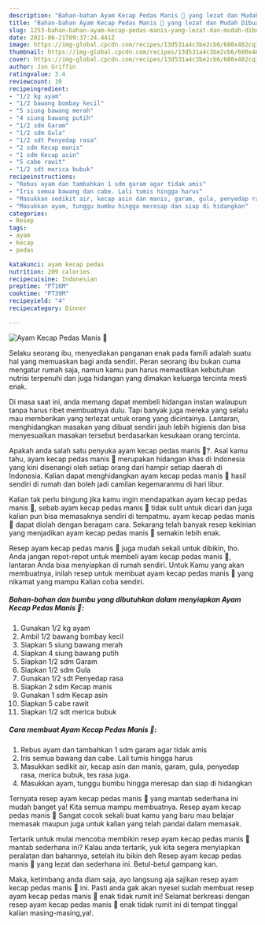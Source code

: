 ```yaml
---
description: "Bahan-bahan Ayam Kecap Pedas Manis 🍗 yang lezat dan Mudah Dibuat"
title: "Bahan-bahan Ayam Kecap Pedas Manis 🍗 yang lezat dan Mudah Dibuat"
slug: 1253-bahan-bahan-ayam-kecap-pedas-manis-yang-lezat-dan-mudah-dibuat
date: 2021-06-21T09:37:24.441Z
image: https://img-global.cpcdn.com/recipes/13d531a4c3be2cb6/680x482cq70/ayam-kecap-pedas-manis-🍗-foto-resep-utama.jpg
thumbnail: https://img-global.cpcdn.com/recipes/13d531a4c3be2cb6/680x482cq70/ayam-kecap-pedas-manis-🍗-foto-resep-utama.jpg
cover: https://img-global.cpcdn.com/recipes/13d531a4c3be2cb6/680x482cq70/ayam-kecap-pedas-manis-🍗-foto-resep-utama.jpg
author: Jon Griffin
ratingvalue: 3.4
reviewcount: 10
recipeingredient:
- "1/2 kg ayam"
- "1/2 bawang bombay kecil"
- "5 siung bawang merah"
- "4 siung bawang putih"
- "1/2 sdm Garam"
- "1/2 sdm Gula"
- "1/2 sdt Penyedap rasa"
- "2 sdm Kecap manis"
- "1 sdm Kecap asin"
- "5 cabe rawit"
- "1/2 sdt merica bubuk"
recipeinstructions:
- "Rebus ayam dan tambahkan 1 sdm garam agar tidak amis"
- "Iris semua bawang dan cabe. Lali tumis hingga harus"
- "Masukkan sedikit air, kecap asin dan manis, garam, gula, penyedap rasa, merica bubuk, tes rasa juga."
- "Masukkan ayam, tunggu bumbu hingga meresap dan siap di hidangkan"
categories:
- Resep
tags:
- ayam
- kecap
- pedas

katakunci: ayam kecap pedas 
nutrition: 209 calories
recipecuisine: Indonesian
preptime: "PT16M"
cooktime: "PT39M"
recipeyield: "4"
recipecategory: Dinner

---
```



![Ayam Kecap Pedas Manis 🍗](https://img-global.cpcdn.com/recipes/13d531a4c3be2cb6/680x482cq70/ayam-kecap-pedas-manis-🍗-foto-resep-utama.jpg)

Selaku seorang ibu, menyediakan panganan enak pada famili adalah suatu hal yang memuaskan bagi anda sendiri. Peran seorang ibu bukan cuma mengatur rumah saja, namun kamu pun harus memastikan kebutuhan nutrisi terpenuhi dan juga hidangan yang dimakan keluarga tercinta mesti enak.

Di masa  saat ini, anda memang dapat membeli hidangan instan walaupun tanpa harus ribet membuatnya dulu. Tapi banyak juga mereka yang selalu mau memberikan yang terlezat untuk orang yang dicintainya. Lantaran, menghidangkan masakan yang dibuat sendiri jauh lebih higienis dan bisa menyesuaikan masakan tersebut berdasarkan kesukaan orang tercinta. 



Apakah anda salah satu penyuka ayam kecap pedas manis 🍗?. Asal kamu tahu, ayam kecap pedas manis 🍗 merupakan hidangan khas di Indonesia yang kini disenangi oleh setiap orang dari hampir setiap daerah di Indonesia. Kalian dapat menghidangkan ayam kecap pedas manis 🍗 hasil sendiri di rumah dan boleh jadi camilan kegemaranmu di hari libur.

Kalian tak perlu bingung jika kamu ingin mendapatkan ayam kecap pedas manis 🍗, sebab ayam kecap pedas manis 🍗 tidak sulit untuk dicari dan juga kalian pun bisa memasaknya sendiri di tempatmu. ayam kecap pedas manis 🍗 dapat diolah dengan beragam cara. Sekarang telah banyak resep kekinian yang menjadikan ayam kecap pedas manis 🍗 semakin lebih enak.

Resep ayam kecap pedas manis 🍗 juga mudah sekali untuk dibikin, lho. Anda jangan repot-repot untuk membeli ayam kecap pedas manis 🍗, lantaran Anda bisa menyiapkan di rumah sendiri. Untuk Kamu yang akan membuatnya, inilah resep untuk membuat ayam kecap pedas manis 🍗 yang nikamat yang mampu Kalian coba sendiri.

<!--inarticleads1-->

##### Bahan-bahan dan bumbu yang dibutuhkan dalam menyiapkan Ayam Kecap Pedas Manis 🍗:

1. Gunakan 1/2 kg ayam
1. Ambil 1/2 bawang bombay kecil
1. Siapkan 5 siung bawang merah
1. Siapkan 4 siung bawang putih
1. Siapkan 1/2 sdm Garam
1. Siapkan 1/2 sdm Gula
1. Gunakan 1/2 sdt Penyedap rasa
1. Siapkan 2 sdm Kecap manis
1. Gunakan 1 sdm Kecap asin
1. Siapkan 5 cabe rawit
1. Siapkan 1/2 sdt merica bubuk




<!--inarticleads2-->

##### Cara membuat Ayam Kecap Pedas Manis 🍗:

1. Rebus ayam dan tambahkan 1 sdm garam agar tidak amis
1. Iris semua bawang dan cabe. Lali tumis hingga harus
1. Masukkan sedikit air, kecap asin dan manis, garam, gula, penyedap rasa, merica bubuk, tes rasa juga.
1. Masukkan ayam, tunggu bumbu hingga meresap dan siap di hidangkan




Ternyata resep ayam kecap pedas manis 🍗 yang mantab sederhana ini mudah banget ya! Kita semua mampu membuatnya. Resep ayam kecap pedas manis 🍗 Sangat cocok sekali buat kamu yang baru mau belajar memasak maupun juga untuk kalian yang telah pandai dalam memasak.

Tertarik untuk mulai mencoba membikin resep ayam kecap pedas manis 🍗 mantab sederhana ini? Kalau anda tertarik, yuk kita segera menyiapkan peralatan dan bahannya, setelah itu bikin deh Resep ayam kecap pedas manis 🍗 yang lezat dan sederhana ini. Betul-betul gampang kan. 

Maka, ketimbang anda diam saja, ayo langsung aja sajikan resep ayam kecap pedas manis 🍗 ini. Pasti anda gak akan nyesel sudah membuat resep ayam kecap pedas manis 🍗 enak tidak rumit ini! Selamat berkreasi dengan resep ayam kecap pedas manis 🍗 enak tidak rumit ini di tempat tinggal kalian masing-masing,ya!.

